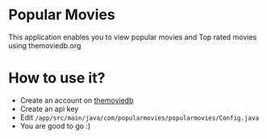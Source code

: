# Popular Movies
This application enables you to view popular movies and Top rated movies using themoviedb.org

# How to use it?
- Create an account on [themoviedb](https://www.themoviedb.org)
- Create an api key
- Edit `/app/src/main/java/com/popularmovies/popularmovies/Config.java`
- You are good to go :)
